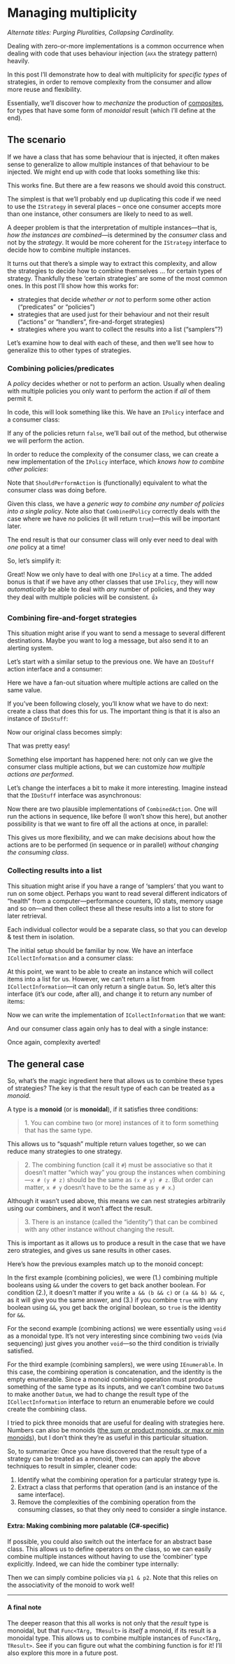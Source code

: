 # Managing multiplicity

*Alternate titles: Purging Pluralities, Collapsing Cardinality.*

Dealing with zero-or-more implementations is a common occurrence when dealing with code that uses behaviour injection (<span style="font-variant:small-caps; text-transform:lowercase">AKA</span> the strategy pattern) heavily.

In this post I’ll demonstrate how to deal with multiplicity for *specific types* of strategies, in order to remove complexity from the consumer and allow more reuse and flexibility. 

Essentially, we’ll discover how to *mechanize* the production of [composites](http://c2.com/cgi/wiki?CompositePattern), for types that have some form of *monoidal* result (which I’ll define at the end).

## The scenario

If we have a class that has some behaviour that is injected, it often makes sense to generalize to allow multiple instances of that behaviour to be injected. We might end up with code that looks something like this:

<script src="https://gist.github.com/Porges/bceb52ff49d059f7a687085498ea774d.js?file=0-situation.cs"></script>

This works fine. But there are a few reasons we should avoid this construct.

The simplest is that we’ll probably end up duplicating this code if we need to use the `IStrategy` in several places &ndash; once one consumer accepts more than one instance, other consumers are likely to need to as well.

A deeper problem is that the interpretation of multiple instances&mdash;that is, *how the instances are combined*&mdash;is determined by the *consumer* class and not by the *strategy*. It would be more coherent for the `IStrategy` interface to decide how to combine multiple instances.

It turns out that there’s a simple way to extract this complexity, and allow the strategies to decide how to combine themselves … for certain types of strategy. Thankfully these ‘certain strategies’ are some of the most common ones. In this post I’ll show how this works for:

* strategies that decide *whether or not* to perform some other action (“predicates” or “policies”)
* strategies that are used just for their behaviour and not their result (“actions” or “handlers”, fire-and-forget strategies)
* strategies where you want to collect the results into a list (“samplers”?)

Let’s examine how to deal with each of these, and then we’ll see how to generalize this to other types of strategies.


### Combining policies/predicates

A *policy* decides whether or not to perform an action. Usually when dealing with multiple policies you only want to perform the action if *all* of them permit it.

In code, this will look something like this. We have an `IPolicy` interface and a consumer class:

<script src="https://gist.github.com/Porges/bceb52ff49d059f7a687085498ea774d.js?file=1-policies.cs"></script>

If any of the policies return `false`, we’ll bail out of the method, but otherwise we will perform the action.

In order to reduce the complexity of the consumer class, we can create a new implementation of the `IPolicy` interface, which *knows how to combine other policies*:

<script src="https://gist.github.com/Porges/bceb52ff49d059f7a687085498ea774d.js?file=2-combinedpolicy.cs"></script>

Note that `ShouldPerformAction` is (functionally) equivalent to what the consumer class was doing before.

Given this class, we have a *generic way to combine any number of policies into a single policy*. Note also that `CombinedPolicy` correctly deals with the case where we have *no* policies (it will return `true`)—this will be important later.

The end result is that our consumer class will only ever need to deal with *one* policy at a time!

So, let’s simplify it:

<script src="https://gist.github.com/Porges/bceb52ff49d059f7a687085498ea774d.js?file=3-revisedpolicy.cs"></script>

Great! Now we only have to deal with one `IPolicy` at a time. The added bonus is that if we have any other classes that use `IPolicy`, they will now *automatically* be able to deal with *any* number of policies, and they way they deal with multiple policies will be consistent. 👍

### Combining fire-and-forget strategies

This situation might arise if you want to send a message to several different destinations. Maybe you want to log a message, but also send it to an alerting system.

Let’s start with a similar setup to the previous one. We have an `IDoStuff` action interface and a consumer:

<script src="https://gist.github.com/Porges/bceb52ff49d059f7a687085498ea774d.js?file=4-actions.cs"></script>

Here we have a fan-out situation where multiple actions are called on the same value.

If you’ve been following closely, you’ll know what we have to do next: create a class that does this for us. The important thing is that it is also an instance of `IDoStuff`:

<script src="https://gist.github.com/Porges/bceb52ff49d059f7a687085498ea774d.js?file=5-combinedaction.cs"></script>

Now our original class becomes simply:

<script src="https://gist.github.com/Porges/bceb52ff49d059f7a687085498ea774d.js?file=6-revisedaction.cs"></script>

That was pretty easy!

Something else important has happened here: not only can we give the consumer class multiple actions, but we can customize *how multiple actions are performed*. 

Let’s change the interfaces a bit to make it more interesting. Imagine instead that the `IDoStuff` interface was asynchronous:

<script src="https://gist.github.com/Porges/bceb52ff49d059f7a687085498ea774d.js?file=7-asyncaction.cs"></script>

Now there are two plausible implementations of `CombinedAction`. One will run the actions in sequence, like before (I won’t show this here), but another possibility is that we want to fire off all the actions at once, in parallel:

<script src="https://gist.github.com/Porges/bceb52ff49d059f7a687085498ea774d.js?file=8-parallelaction.cs"></script>

This gives us more flexibility, and we can make decisions about how the actions are to be performed (in sequence or in parallel) *without changing the consuming class*.

### Collecting results into a list

This situation might arise if you have a range of ‘samplers’ that you want to run on some object. Perhaps you want to read several different indicators of “health” from a computer—performance counters, IO stats, memory usage and so on—and then collect these all these results into a list to store for later retrieval.

Each individual collector would be a separate class, so that you can develop & test them in isolation.

The initial setup should be familiar by now. We have an interface `ICollectInformation` and a consumer class:

<script src="https://gist.github.com/Porges/bceb52ff49d059f7a687085498ea774d.js?file=9-collectors.cs"></script>

At this point, we want to be able to create an instance which will collect items into a list for us. However, we can’t return a list from `ICollectInformation`&mdash;it can only return a single `Datum`. So, let’s alter this interface (it’s our code, after all), and change it to return any number of items:

<script src="https://gist.github.com/Porges/bceb52ff49d059f7a687085498ea774d.js?file=10-revisedinterface.cs"></script>

Now we can write the implementation of `ICollectInformation` that we want:

<script src="https://gist.github.com/Porges/bceb52ff49d059f7a687085498ea774d.js?file=11-aggregatecollector.cs"></script>

And our consumer class again only has to deal with a single instance:

<script src="https://gist.github.com/Porges/bceb52ff49d059f7a687085498ea774d.js?file=12-collectorconsumer.cs"></script>

Once again, complexity averted!

## The general case

So, what’s the magic ingredient here that allows us to combine these types of strategies? The key is that the result type of each can be treated as a *monoid*.

A type is a **monoid** (or is **monoidal**), if it satisfies three conditions:

> 1\. You can combine two (or more) instances of it to form something that has the same type. 

This allows us to “squash” multiple return values together, so we can reduce many strategies to one strategy.

> 2\. The combining function (call it `#`) must be associative so that it doesn’t matter “which way” you group the instances when combining—`x # (y # z)` should be the same as `(x # y) # z`. (But order can matter, `x # y` doesn’t have to be the same as `y # x`.)

Although it wasn’t used above, this means we can nest strategies arbitrarily using our combiners, and it won’t affect the result.

> 3\. There is an instance (called the “identity”) that can be combined with any other instance without changing the result. 

This is important as it allows us to produce a result in the case that we have zero strategies, and gives us sane results in other cases.

Here’s how the previous examples match up to the monoid concept:

In the first example (combining policies), we were (1.) combining multiple booleans using `&&` under the covers to get back another boolean. For condition (2.), it doesn't matter if you write `a && (b && c)` or `(a && b) && c`, as it will give you the same answer, and (3.) if you combine `true` with any boolean using `&&`, you get back the original boolean, so `true` is the identity for `&&`.

For the second example (combining actions) we were essentially using `void` as a monoidal type. It’s not very interesting since combining two `void`s (via sequencing) just gives you another `void`&mdash;so the third condition is trivially satisfied.

For the third example (combining samplers), we were using `IEnumerable`. In this case, the combining operation is concatenation, and the identity is the empty enumerable. Since a monoid combining operation must produce something of the same type as its inputs, and we can’t combine two `Datum`s to make another `Datum`, we had to change the result type of the `ICollectInformation` interface to return an enumerable before we could create the combining class.


I tried to pick three monoids that are useful for dealing with strategies here. Numbers can also be monoids ([the sum or product monoids, or max or min monoids](https://en.wikipedia.org/wiki/Monoid#Examples)), but I don’t think they’re as useful in this particular situation.

So, to summarize: Once you have discovered that the result type of a strategy can be treated as a monoid, then you can apply the above techniques to result in simpler, cleaner code:

1. Identify what the combining operation for a particular strategy type is.
2. Extract a class that performs that operation (and is an instance of the same interface).
3. Remove the complexities of the combining operation from the consuming classes, so that they only need to consider a single instance.

#### Extra: Making combining more palatable (C#-specific)

If possible, you could also switch out the interface for an abstract base class. This allows us to define operators on the class, so we can easily combine multiple instances without having to use the ‘combiner’ type explicitly. Indeed, we can hide the combiner type internally:

<script src="https://gist.github.com/Porges/bceb52ff49d059f7a687085498ea774d.js?file=13-abstract-base.cs"></script>

Then we can simply combine policies via `p1 & p2`. Note that this relies on the associativity of the monoid to work well!

---

#### A final note

The deeper reason that this all works is not only that the *result* type is monoidal, but that `Func<TArg, TResult>` is *itself* a monoid, if its result is a monoidal type. This allows us to combine multiple instances of `Func<TArg, TResult>`. See if you can figure out what the combining function is for it! I’ll also explore this more in a future post.